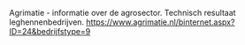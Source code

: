 Agrimatie - informatie over de agrosector. Technisch resultaat leghennenbedrijven.  https://www.agrimatie.nl/binternet.aspx?ID=24&bedrijfstype=9
